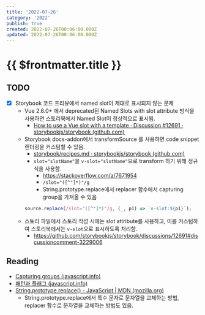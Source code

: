 ```yaml
---
title: '2022-07-26'
category: '2022'
publish: true
created: 2022-07-26T00:06:00.000Z
updated: 2022-07-26T00:06:00.000Z
---
```


# {{ $frontmatter.title }}

## TODO

- [x] Storybook 코드 프리뷰에서 named slot이 제대로 표시되지 않는 문제
  - Vue 2.6.0+ 에서 deprecated된 Named Slots with slot attribute 방식을 사용하면 스토리북에서 Named Slot이 정상적으로 표시됨.
    - [How to use a Vue slot with a template · Discussion #12691 · storybookjs/storybook (github.com)](https://github.com/storybookjs/storybook/discussions/12691#discussioncomment-2283376)
  - Storybook docs-addon에서 transformSource 를 사용하면 code snippet 렌더링을 커스텀할 수 있음.
    - [storybook/recipes.md · storybookjs/storybook (github.com)](https://github.com/storybookjs/storybook/blob/7035ea7389393da041985ebc491ee58dedb50d06/code/addons/docs/docs/recipes.md#customizing-source-snippets)
    - `slot="slotName"`을 `v-slot="slotName"`으로 transform 하기 위해 정규식을 사용함.
      - https://stackoverflow.com/a/7671954
      - `/slot="([^"]*)"/g`
      - String.prototype.replace에서 replacer 함수에서 capturing group을 가져올 수 있음
    ```js
    source.replace(/slot="([^"]*)"/g, (_, p1) => `v-slot:${p1}`);
    ```
  - 스토리 파일에서 스토리 작성 시에는 slot attribute를 사용하고, 이를 커스텀하여 스토리북에서는 `v-slot`으로 표시하도록 처리함.
    - https://github.com/storybookjs/storybook/discussions/12691#discussioncomment-3229006

## Reading

- [Capturing groups (javascript.info)](https://ko.javascript.info/regexp-groups#ref-3364)
- [패턴과 플래그 (javascript.info)](https://ko.javascript.info/regexp-introduction#ref-2932)
- [String.prototype.replace() - JavaScript | MDN (mozilla.org)](https://developer.mozilla.org/en-US/docs/Web/JavaScript/Reference/Global_Objects/String/replace)
  - String.prototype.replace에서 특수 문자로 문자열을 교체하는 방법, replacer 함수로 문자열을 교체하는 방법도 있음.
